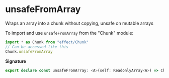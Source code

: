 # unsafeFromArray

Wraps an array into a chunk without copying, unsafe on mutable arrays

To import and use `unsafeFromArray` from the "Chunk" module:

```ts
import * as Chunk from "effect/Chunk"
// Can be accessed like this
Chunk.unsafeFromArray
```

**Signature**

```ts
export declare const unsafeFromArray: <A>(self: ReadonlyArray<A>) => Chunk<A>
```
